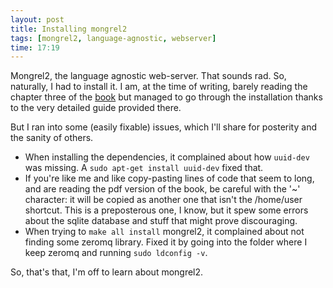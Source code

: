 ```yaml
---
layout: post
title: Installing mongrel2
tags: [mongrel2, language-agnostic, webserver]
time: 17:19
---
```


Mongrel2, the language agnostic web-server. That sounds rad. So, naturally, I had to install it. I am, at the time of writing, barely reading the chapter three of the [book](http://mongrel2.org/static/book-final.pdf) but managed to go through the installation thanks to the very detailed guide provided there.

But I ran into some (easily fixable) issues, which I'll share for posterity and the sanity of others.

* When installing the dependencies, it complained about how `uuid-dev` was missing. A `sudo apt-get install uuid-dev` fixed that.
* If you're like me and like copy-pasting lines of code that seem to long, and are reading the pdf version of the book, be careful with the '~' character: it will be copied as another one that isn't the /home/user shortcut. This is a preposterous one, I know, but it spew some errors about the sqlite database and stuff that might prove discouraging.
* When trying to `make all install` mongrel2, it complained about not finding some zeromq library. Fixed it by going into the folder where I keep zeromq and running `sudo ldconfig -v`.

So, that's that, I'm off to learn about mongrel2.

